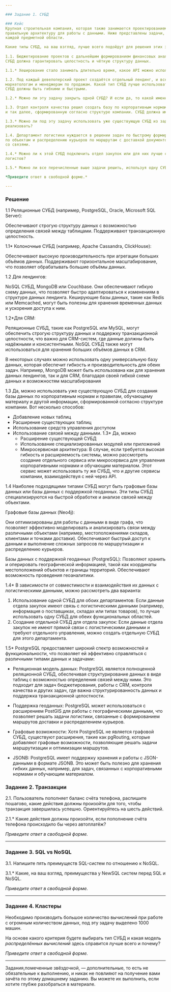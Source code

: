 ```yaml
---

### Задание 1. СУБД

### Кейс
Крупная строительная компания, которая также занимается проектированием и девелопментом, решила создать 
правильную архитектуру для работы с данными. Ниже представлены задачи, которые необходимо решить для
каждой предметной области. 

Какие типы СУБД, на ваш взгляд, лучше всего подойдут для решения этих задач и почему? 
 
1.1. Бюджетирование проектов с дальнейшим формированием финансовых аналитических отчётов и прогнозирования рисков.
СУБД должна гарантировать целостность и чёткую структуру данных.

1.1.* Хеширование стало занимать длительно время, какое API можно использовать для ускорения работы? 

1.2. Под каждый девелоперский проект создаётся отдельный лендинг, и все данные по лидам стекаются в CRM к 
маркетологам и менеджерам по продажам. Какой тип СУБД лучше использовать для лендингов и для CRM? 
СУБД должны быть гибкими и быстрыми.

1.2.* Можно ли эту задачу закрыть одной СУБД? И если да, то какой именно СУБД и какой реализацией?

1.3. Отдел контроля качества решил создать базу по корпоративным нормам и правилам, обучающему материалу 
и так далее, сформированную согласно структуре компании. СУБД должна иметь простую и понятную структуру.

1.3.* Можно ли под эту задачу использовать уже существующую СУБД из задач выше и если да, то как лучше это 
реализовать?

1.4. Департамент логистики нуждается в решении задач по быстрому формированию маршрутов доставки материалов 
по объектам и распределению курьеров по маршрутам с доставкой документов. СУБД должна уметь быстро работать
со связями.

1.4.* Можно ли к этой СУБД подключить отдел закупок или для них лучше сформировать свою СУБД в связке с СУБД 
логистов?

1.5.* Можно ли все перечисленные выше задачи решить, используя одну СУБД? Если да, то какую именно?

*Приведите ответ в свободной форме.*

---
```

### Решение

1.1 Реляционные СУБД (например, PostgreSQL, Oracle, Microsoft SQL Server):

Обеспечивают строгую структуру данных с возможностью определения связей между таблицами.
Поддерживают транзакционную целостность.

1.1* Колоночные СУБД (например, Apache Cassandra, ClickHouse):

Обеспечивают высокую производительность при агрегации больших объёмов данных.
Поддерживают горизонтальное масштабирование, что позволяет обрабатывать большие объёмы данных.

1.2 Для лендингов:

NoSQL СУБД, MongoDB или Couchbase. Они обеспечивают гибкую схему данных, что позволяет быстро адаптироваться к изменениям в структуре данных лендинга.
Кеширующие базы данных, такие как Redis или Memcached, могут быть полезны для хранения временных данных и ускорения доступа к ним.

1.2*Для CRM:

Реляционные СУБД, такие как PostgreSQL или MySQL, могут обеспечить строгую структуру данных и поддержку транзакционной целостности, что важно для CRM-систем, где данные должны быть надёжными и консистентными.
NoSQL СУБД также могут использоваться для хранения больших объёмов данных в CRM.

В некоторых случаях можно использовать одну универсальную базу данных, которая обеспечит гибкость и производительность для обеих задач. Например, MongoDB может быть использована как для хранения данных лендингов, так и для CRM, благодаря своей гибкой схеме данных и возможностям масштабирования

1.3
Да, можно использовать уже существующую СУБД для создания базы данных по корпоративным нормам и правилам, обучающему материалу и другой информации, сформированной согласно структуре компании. Вот несколько способов:

- Добавление новых таблиц
- Расширение существующих таблиц
- Использование средств управления доступом
- Использование связей между данными.
1.3*
  Да, можно
  - Расширение существующей СУБД
  - Использование специализированных модулей или приложений
   - Микросервисная архитектура: В случае, если требуется высокая гибкость и расширяемость системы, можно рассмотреть создание отдельного сервиса или микросервиса для управления корпоративными нормами и обучающим материалом. Этот сервис может использовать ту же СУБД, что и другие сервисы компании, взаимодействуя с ней через API.

1.4
Наиболее подходящими типами СУБД могут быть графовые базы данных или базы данных с поддержкой геоданных. Эти типы СУБД специализируются на быстрой обработке и анализе связей между объектами.

Графовые базы данных (Neo4j):

Они оптимизированы для работы с данными в виде графа, что позволяет эффективно моделировать и анализировать связи между различными объектами (например, местоположениями складов, клиентами и точками доставки).
Обеспечивают быстрый доступ к данным и выполнение сложных запросов по маршрутизации и распределению курьеров.

Базы данных с поддержкой геоданных (PostgreSQL):
Позволяют хранить и оперировать географической информацией, такой как координаты местоположений объектов и границы территорий.
Обеспечивают возможность проведения геоаналитики.

1.4*
В зависимости от совместимости и взаимодействия их данных с логистическими данными, можно рассмотреть два варианта:

1. Использование одной СУБД для обоих департаментов: Если данные отдела закупок имеют связь с логистическими данными (например, информация о поставщиках, складах или типах товаров), то лучше использовать одну СУБД для обеих функциональных областей.
2. Создание отдельной СУБД для отдела закупок: Если данные отдела закупок не имеют прямой связи с логистическими данными и требуют отдельного управления, можно создать отдельную СУБД для этого департамента.

1.5*
PostgreSQL предоставляет широкий спектр возможностей и функциональности, что позволяет ей эффективно справляться с различными типами данных и задачами:

- Реляционная модель данных: PostgreSQL является полноценной реляционной СУБД, обеспечивая структурирование данных в виде таблиц с возможностью определения связей между ними. Это подходит для задач бюджетирования, работы с CRM, контроля качества и других задач, где важна структурированность данных и поддержка транзакционной целостности.

- Поддержка геоданных: PostgreSQL может использоваться с расширением PostGIS для работы с географическими данными, что позволяет решать задачи логистики, связанные с формированием маршрутов доставки и распределением курьеров.

- Графовые возможности: Хотя PostgreSQL не является графовой СУБД, существуют расширения, такие как pgRouting, которые добавляют графовые возможности, позволяющие решать задачи маршрутизации и оптимизации маршрутов.

- JSONB: PostgreSQL имеет поддержку хранения и работы с JSON-данными в формате JSONB. Это может быть полезно для хранения гибких данных, например, для задач, связанных с корпоративными нормами и обучающим материалом.


### Задание 2. Транзакции

2.1. Пользователь пополняет баланс счёта телефона, распишите пошагово, какие действия должны произойти для того, чтобы 
транзакция завершилась успешно. Ориентируйтесь на шесть действий.

2.1.* Какие действия должны произойти, если пополнение счёта телефона происходило бы через автоплатёж?

*Приведите ответ в свободной форме.*

---

### Задание 3. SQL vs NoSQL

3.1. Напишите пять преимуществ SQL-систем по отношению к NoSQL. 

3.1.* Какие, на ваш взгляд, преимущества у NewSQL систем перед SQL и NoSQL.

*Приведите ответ в свободной форме.*

---

### Задание 4. Кластеры

Необходимо производить большое количество вычислений при работе с огромным количеством данных, под эту задачу 
выделено 1000 машин. 

На основе какого критерия будете выбирать тип СУБД и какая модель *распределённых вычислений* 
здесь справится лучше всего и почему?

*Приведите ответ в свободной форме.*

---

Задания,помеченные звёздочкой, — дополнительные, то есть не обязательные к выполнению, и никак не повлияют на получение вами зачёта по этому домашнему заданию. Вы можете их выполнить, если хотите глубже разобраться в материале.
